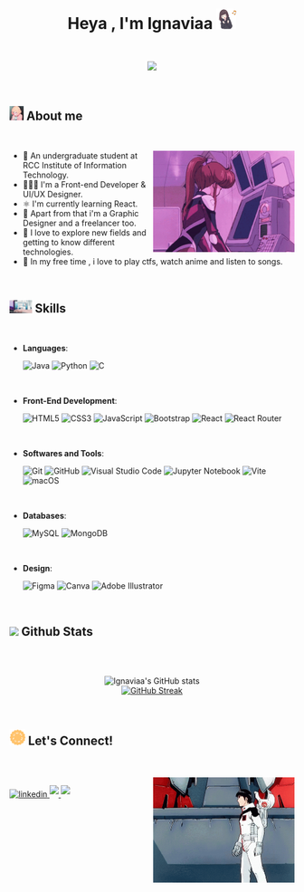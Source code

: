 <h1 align="center"><b>Heya , I'm Ignaviaa </b><img src="https://github.com/ignaviaa/ignaviaa/blob/main/assests/happy-new-year.gif" width="35"></h1>

<br>

<p align="center">
  <a href="https://github.com/DenverCoder1/readme-typing-svg"><img src="https://readme-typing-svg.herokuapp.com?font=Time+New+Roman&color=B799FF&size=25&center=true&vCenter=true&width=600&height=100&duration=4000&lines=A+Sophomore+year+IT+Student,;Front-End+Developer,;UI/UX+Designer,;Graphic+Designer,;Learner,;Exploring+new+stuffs+UwU"></a>
</p>


<br>

## <picture><img src = "https://github.com/ignaviaa/ignaviaa/blob/main/assests/glasses-anime.gif" width = "25"></picture> **About me**
<br>

<img align="right"
  src="https://github.com/ignaviaa/ignaviaa/blob/main/assests/bubblegum-crisis-cyberpunk-anime.gif"
  alt="anime-girl-with-computer"
  width="250px"
/>


- 🎒 An undergraduate student at RCC Institute of Information Technology.
- 👩🏻‍💻 I'm a Front-end Developer & UI/UX Designer.
- ⚛️ I'm currently learning React.
- 🎨 Apart from that i'm a Graphic Designer and a freelancer too.
- 🔭 I love to explore new fields and getting to know different technologies.
- 🎲 In my free time , i love to play ctfs, watch anime and listen to songs.

<br>

## <img src="https://github.com/ignaviaa/ignaviaa/blob/main/assests/anime-typing.gif" width ="40"><b> Skills</b>
<br>

<p align="center">

- **Languages**:
    
    ![Java](https://img.shields.io/badge/java-%23ED8B00.svg?style=for-the-badge&logo=openjdk&logoColor=white)
    ![Python](https://img.shields.io/badge/Python%20-%2314354C.svg?style=for-the-badge&logo=python&logoColor=white)
    ![C](https://img.shields.io/badge/C-00599C?style=for-the-badge&logo=c&logoColor=white)
<br>   
    
- **Front-End Development**:

   ![HTML5](https://img.shields.io/badge/HTML5%20-%23E34F26.svg?style=for-the-badge&logo=html5&logoColor=white)
   ![CSS3](https://img.shields.io/badge/CSS%20-%231572B6.svg?style=for-the-badge&logo=css3&logoColor=white)
   ![JavaScript](https://img.shields.io/badge/JavaScript%20-%23F7DF1E.svg?style=for-the-badge&logo=javascript&logoColor=black)
   ![Bootstrap](https://img.shields.io/badge/bootstrap-%23563D7C.svg?style=for-the-badge&logo=bootstrap&logoColor=white)
   ![React](https://img.shields.io/badge/react-%2320232a.svg?style=for-the-badge&logo=react&logoColor=%2361DAFB)
   ![React Router](https://img.shields.io/badge/React_Router-CA4245?style=for-the-badge&logo=react-router&logoColor=white)
  

<br>

- **Softwares and Tools**:

    ![Git](https://img.shields.io/badge/git-%23F05033.svg?style=for-the-badge&logo=git&logoColor=white)
    ![GitHub](https://img.shields.io/badge/github-%23121011.svg?style=for-the-badge&logo=github&logoColor=white)
    ![Visual Studio Code](https://img.shields.io/badge/Visual%20Studio%20Code-0078d7.svg?style=for-the-badge&logo=visual-studio-code&logoColor=white)
    ![Jupyter Notebook](https://img.shields.io/badge/jupyter-%23FA0F00.svg?style=for-the-badge&logo=jupyter&logoColor=white)
    ![Vite](https://img.shields.io/badge/vite-%23646CFF.svg?style=for-the-badge&logo=vite&logoColor=purple)
    ![macOS](https://img.shields.io/badge/mac%20os-000000?style=for-the-badge&logo=macos&logoColor=F0F0F0)
    
<br>
  
  - **Databases**:
  
     ![MySQL](https://img.shields.io/badge/mysql-%2300f.svg?style=for-the-badge&logo=mysql&logoColor=white)
     ![MongoDB](https://img.shields.io/badge/MongoDB-%234ea94b.svg?style=for-the-badge&logo=mongodb&logoColor=white)
  
</p>

<br>

- **Design**:
    
    ![Figma](https://img.shields.io/badge/figma-%23F24E1E.svg?style=for-the-badge&logo=figma&logoColor=white)
    ![Canva](https://img.shields.io/badge/Canva-%2300C4CC.svg?style=for-the-badge&logo=Canva&logoColor=white)
    ![Adobe Illustrator](https://img.shields.io/badge/adobe%20illustrator-%23FF9A00.svg?style=for-the-badge&logo=adobe%20illustrator&logoColor=white)
    
    <br>

## <img src="https://media.giphy.com/media/iY8CRBdQXODJSCERIr/giphy.gif" width="35"><b> Github Stats </b>
<br><br>

<div align="center">

![Ignaviaa's GitHub stats](https://github-readme-stats.vercel.app/api?username=ignaviaa&theme=synthwave&show_icons=true)
  <br>
[![GitHub Streak](https://github-readme-streak-stats.herokuapp.com/?user=ignaviaa&theme=synthwave)](https://git.io/streak-stats) 

</div align="center">

<br>

## <img src="https://github.com/ignaviaa/ignaviaa/blob/main/assests/connect-social.gif" width="28"><b> Let's Connect!</b>
<br><br>
<img align="right" src="https://github.com/ignaviaa/ignaviaa/blob/main/assests/gundam-mobilesuitgundam.gif" width ="250px">

<div align="left">


<a href="https://www.linkedin.com/in/prerna-sharma-1a2142204/" target="_blank">
<img src="https://img.shields.io/badge/linkedin:  Prerna Sharma-%2300acee.svg?color=405DE6&style=for-the-badge&logo=linkedin&logoColor=white" alt=linkedin style="margin-bottom: 5px;"/>
</a>


<a href="mailto:prerna.staugustine8@gmail.com" target="_blank">
<img src="https://img.shields.io/badge/gmail:  ignaviaa-%23EA4335.svg?style=for-the-badge&logo=gmail&logoColor=white" t=mail style="margin-bottom: 5px;" />
</a>

  <a href="https://discord.com/users/707842407978500138">
    <img src="https://img.shields.io/badge/Discord: ignaaa._-%235865F2.svg?style=for-the-badge&logo=discord&logoColor=white" t=discord style="margin-bottom: 5px;" />
  </a>
    
	

</div>
<br>


    
    



